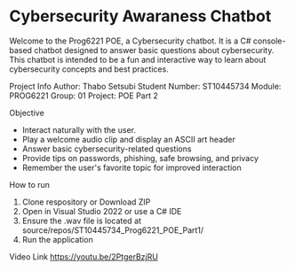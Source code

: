# Cybersecurity Awaraness Chatbot

Welcome to the Prog6221 POE, a Cybersecurity chatbot. It is a C# console-based chatbot designed to answer basic questions about cybersecurity.
This chatbot is intended to be a fun and interactive way to learn about cybersecurity concepts and best practices.

Project Info
Author: Thabo Setsubi
Student Number: ST10445734
Module: PROG6221
Group: 01 
Project: POE Part 2

Objective
- Interact naturally with the user.
- Play a welcome audio clip and display an ASCII art header
- Answer basic cybersecurity-related questions
- Provide tips on passwords, phishing, safe browsing, and privacy
- Remember the user's favorite topic for improved interaction

How to run
1. Clone respository or Download ZIP
2.  Open in Visual Studio 2022 or use a C# IDE
3. Ensure the .wav file is located at source/repos/ST10445734_Prog6221_POE_Part1/
4. Run the application


Video Link
https://youtu.be/2PtgerBzjRU
